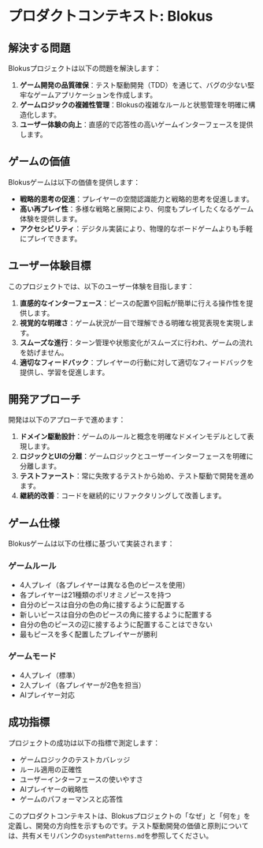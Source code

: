 # プロダクトコンテキスト: Blokus

## 解決する問題

Blokusプロジェクトは以下の問題を解決します：

1. **ゲーム開発の品質確保**：テスト駆動開発（TDD）を通じて、バグの少ない堅牢なゲームアプリケーションを作成します。
2. **ゲームロジックの複雑性管理**：Blokusの複雑なルールと状態管理を明確に構造化します。
3. **ユーザー体験の向上**：直感的で応答性の高いゲームインターフェースを提供します。

## ゲームの価値

Blokusゲームは以下の価値を提供します：

- **戦略的思考の促進**：プレイヤーの空間認識能力と戦略的思考を促進します。
- **高い再プレイ性**：多様な戦略と展開により、何度もプレイしたくなるゲーム体験を提供します。
- **アクセシビリティ**：デジタル実装により、物理的なボードゲームよりも手軽にプレイできます。

## ユーザー体験目標

このプロジェクトでは、以下のユーザー体験を目指します：

1. **直感的なインターフェース**：ピースの配置や回転が簡単に行える操作性を提供します。
2. **視覚的な明確さ**：ゲーム状況が一目で理解できる明確な視覚表現を実現します。
3. **スムーズな進行**：ターン管理や状態変化がスムーズに行われ、ゲームの流れを妨げません。
4. **適切なフィードバック**：プレイヤーの行動に対して適切なフィードバックを提供し、学習を促進します。

## 開発アプローチ

開発は以下のアプローチで進めます：

1. **ドメイン駆動設計**：ゲームのルールと概念を明確なドメインモデルとして表現します。
2. **ロジックとUIの分離**：ゲームロジックとユーザーインターフェースを明確に分離します。
3. **テストファースト**：常に失敗するテストから始め、テスト駆動で開発を進めます。
4. **継続的改善**：コードを継続的にリファクタリングして改善します。

## ゲーム仕様

Blokusゲームは以下の仕様に基づいて実装されます：

### ゲームルール
- 4人プレイ（各プレイヤーは異なる色のピースを使用）
- 各プレイヤーは21種類のポリオミノピースを持つ
- 自分のピースは自分の色の角に接するように配置する
- 新しいピースは自分の色のピースの角に接するように配置する
- 自分の色のピースの辺に接するように配置することはできない
- 最もピースを多く配置したプレイヤーが勝利

### ゲームモード
- 4人プレイ（標準）
- 2人プレイ（各プレイヤーが2色を担当）
- AIプレイヤー対応

## 成功指標

プロジェクトの成功は以下の指標で測定します：

- ゲームロジックのテストカバレッジ
- ルール適用の正確性
- ユーザーインターフェースの使いやすさ
- AIプレイヤーの戦略性
- ゲームのパフォーマンスと応答性

このプロダクトコンテキストは、Blokusプロジェクトの「なぜ」と「何を」を定義し、開発の方向性を示すものです。テスト駆動開発の価値と原則については、共有メモリバンクの`systemPatterns.md`を参照してください。
